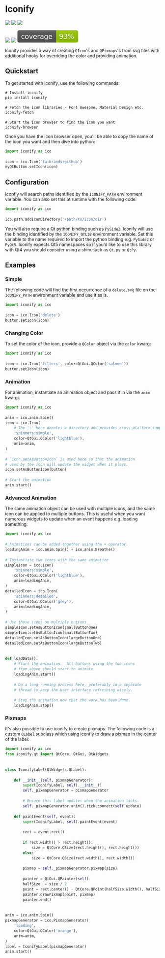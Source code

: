# Iconify

![](https://github.com/jasongilholme/iconify/workflows/linux/badge.svg)
![](https://github.com/jasongilholme/iconify/workflows/macos/badge.svg)
![](https://github.com/jasongilholme/iconify/workflows/windows/badge.svg)
 
![](https://github.com/jasongilholme/iconify/workflows/mypy/badge.svg)
![](https://github.com/jasongilholme/iconify/workflows/lint/badge.svg)
![](coverage.svg)

Iconify provides a way of creating `QIcon`'s and `QPixmaps`'s from svg files with
additional hooks for overriding the color and providing animation.

## Quickstart

To get started with iconify, use the following commands:

```shell script
# Install iconify
pip install iconify

# Fetch the icon libraries - Font Awesome, Material Design etc.
iconify-fetch

# Start the icon browser to find the icon you want
iconify-browser
```

Once you have the icon browser open, you'll be able to copy the name of the icon
you want and then dive into python:

```python
import iconify as ico

icon = ico.Icon('fa:brands:github')
myQtButton.setIcon(icon)
```

## Configuration

Iconfiy will search paths identified by the `ICONIFY_PATH` environment variable.
You can also set this at runtime with the following code:

```python
import iconify as ico

ico.path.addIconDirectory('/path/to/icon/dir')
```

You will also require a Qt python binding such as `PySide2`. Iconify will use the 
binding identified by the `ICONIFY_QTLIB` environment variable.  Set this variable
to the name required to import the python binding e.g. `PySide2` or `PyQt5`. 
Iconify expects Qt5 namespaces so if you'd like to use this library with Qt4
you should consider using a shim such as `Qt.py` or `QtPy`.


## Examples

### Simple

The following code will find the first occurrence of a `delete.svg` file on the
`ICONIFY_PATH` environment variable and use it as is.
 
```python
import iconify as ico

icon = ico.Icon('delete')
button.setIcon(icon)
```

### Changing Color

To set the color of the icon, provide a `QColor` object via the `color` kwarg:

```python
import iconify as ico

icon = ico.Icon('filters', color=QtGui.QColor('salmon'))
button.setIcon(icon)
```

### Animation

For animation, instantiate an animation object and pass it in via the `anim` kwarg:

```python
import iconify as ico

anim = ico.anim.Spin()
icon = ico.Icon(
    # The ':' here denotes a directory and provides cross platform support.
    'spinners:simple',  
    color=QtGui.QColor('lightblue'),
    anim=anim,
)

# `icon.setAsButtonIcon` is used here so that the animation
# used by the icon will update the widget when it plays.
icon.setAsButtonIcon(button)

# Start the animation
anim.start()
```

### Advanced Animation

The same animation object can be used with multiple icons, and the same icon can be applied
to multiple buttons.  This is useful when you want numerous widgets to update when 
an event happens e.g. loading something:

```python
import iconify as ico

# Animations can be added together using the + operator.
loadingAnim = ico.anim.Spin() + ico.anim.Breathe()

# Instantiate two icons with the same animation
simpleIcon = ico.Icon(
    'spinners:simple',
    color=QtGui.QColor('lightblue'),
    anim=loadingAnim,
)
detailedIcon = ico.Icon(
    'spinners:detailed',
    color=QtGui.QColor('grey'),
    anim=loadingAnim,
)

# Use those icons on multiple buttons
simpleIcon.setAsButtonIcon(smallButtonOne)
simpleIcon.setAsButtonIcon(smallButtonTwo)
detailedIcon.setAsButtonIcon(largeButtonOne)
detailedIcon.setAsButtonIcon(largeButtonTwo)


def loadData():
    # Start the animation.  All buttons using the two icons
    # from above should start to animate.
    loadingAnim.start()
    
    # Do a long running process here, preferably in a separate
    # thread to keep the user interface refreshing nicely.
    
    # Stop the animation now that the work has been done.
    loadingAnim.stop()
```

### Pixmaps

It's also possible to use iconify to create pixmaps.  The following code is a 
custom `QLabel` subclass which using iconfiy to draw a pixmap in the center of
the label:

```python
import iconify as ico
from iconify.qt import QtCore, QtGui, QtWidgets


class IconifyLabel(QtWidgets.QLabel):

    def __init__(self, pixmapGenerator):
        super(IconifyLabel, self).__init__()
        self._pixmapGenerator = pixmapGenerator
        
        # Ensure this label updates when the animation ticks.
        self._pixmapGenerator.anim().tick.connect(self.update)

    def paintEvent(self, event):
        super(IconifyLabel, self).paintEvent(event)

        rect = event.rect()

        if rect.width() > rect.height():
            size = QtCore.QSize(rect.height(), rect.height())
        else:
            size = QtCore.QSize(rect.width(), rect.width())

        pixmap = self._pixmapGenerator.pixmap(size)

        painter = QtGui.QPainter(self)
        halfSize  = size / 2
        point = rect.center() - QtCore.QPoint(halfSize.width(), halfSize.height())
        painter.drawPixmap(point, pixmap)
        painter.end()


anim = ico.anim.Spin()
pixmapGenerator = ico.PixmapGenerator(
    'loading',
    color=QtGui.QColor('orange'),
    anim=anim,
)
label = IconifyLabel(pixmapGenerator)
anim.start()
```
